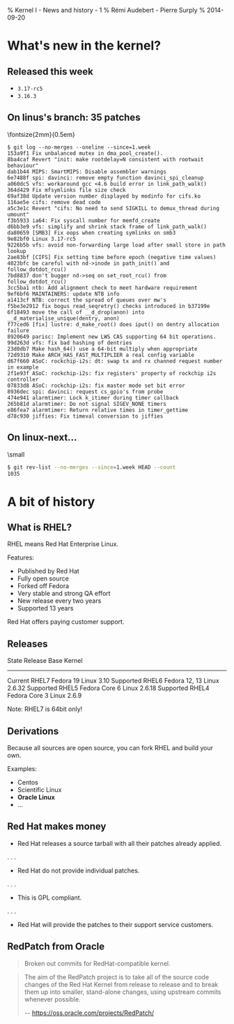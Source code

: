 % Kernel I - News and history - 1
% Rémi Audebert - Pierre Surply
% 2014-09-20

# What's new in the kernel?

## Released this week

- `3.17-rc5`
- `3.16.3`

## On linus's branch: 35 patches

\fontsize{2mm}{0.5em}

```
$ git log --no-merges --oneline --since=1.week
153a9f1 Fix unbalanced mutex in dma_pool_create().
8ba4caf Revert "init: make rootdelay=N consistent with rootwait behaviour"
dab1b44 MIPS: SmartMIPS: Disable assembler warnings
6e7488f spi: davinci: remove empty function davinci_spi_cleanup
a060dc5 vfs: workaround gcc <4.6 build error in link_path_walk()
364d429 Fix mfsymlinks file size check
69af38d Update version number displayed by modinfo for cifs.ko
116ae5e cifs: remove dead code
a5c3e1c Revert "cifs: No need to send SIGKILL to demux_thread during umount"
f3b5933 ia64: Fix syscall number for memfd_create
d6bb3e9 vfs: simplify and shrink stack frame of link_path_walk()
da80659 [SMB3] Fix oops when creating symlinks on smb3
9e82bf0 Linux 3.17-rc5
9226b5b vfs: avoid non-forwarding large load after small store in path lookup
2ae83bf [CIFS] Fix setting time before epoch (negative time values)
4023bfc be careful with nd->inode in path_init() and follow_dotdot_rcu()
7bd8837 don't bugger nd->seq on set_root_rcu() from follow_dotdot_rcu()
3cc5ba1 ntb: Add alignment check to meet hardware requirement
9ef6bf6 MAINTAINERS: update NTB info
a1413cf NTB: correct the spread of queues over mw's
f5be3e2912 fix bogus read_seqretry() checks introduced in b37199e
6f18493 move the call of __d_drop(anon) into __d_materialise_unique(dentry, anon)
f77ced6 [fix] lustre: d_make_root() does iput() on dentry allocation failure
8920649 parisc: Implement new LWS CAS supporting 64 bit operations.
99d263d vfs: fix bad hashing of dentries
23d0db7 Make hash_64() use a 64-bit multiply when appropriate
72d9310 Make ARCH_HAS_FAST_MULTIPLIER a real config variable
d67f660 ASoC: rockchip-i2s: dt: swap tx and rx channed request number in example
2f1e93f ASoC: rockchip-i2s: fix registers' property of rockchip i2s controller
07833d8 ASoC: rockchip-i2s: fix master mode set bit error
8936dec spi: davinci: request cs_gpio's from probe
474e941 alarmtimer: Lock k_itimer during timer callback
265b81d alarmtimer: Do not signal SIGEV_NONE timers
e86fea7 alarmtimer: Return relative times in timer_gettime
d78c930 jiffies: Fix timeval conversion to jiffies
```

## On linux-next...

\small

```bash
$ git rev-list --no-merges --since=1.week HEAD --count
1035
```

# A bit of history

## What is RHEL?

RHEL means Red Hat Enterprise Linux.

Features:

- Published by Red Hat
- Fully open source
- Forked off Fedora
- Very stable and strong QA effort
- New release every two years
- Supported 13 years

Red Hat offers paying customer support.

## Releases

State     Release  Base          Kernel
--------- -------- ------------- ------------
Current   RHEL7    Fedora 19     Linux 3.10
Supported RHEL6    Fedora 12, 13 Linux 2.6.32
Supported RHEL5    Fedora Core 6 Linux 2.6.18
Supported RHEL4    Fedora Core 3 Linux 2.6.9

Note: RHEL7 is 64bit only!

## Derivations

Because all sources are open source, you can fork RHEL and build your own.

Examples:

- Centos
- Scientific Linux
- **Oracle Linux**
- ...

## Red Hat makes money

- Red Hat releases a source tarball with all their patches already applied.

. . .

- Red Hat do not provide individual patches.

 . . .

- This is GPL compliant.

 . . .

- Red Hat will provide the patches to their support service customers.

## RedPatch from Oracle

> Broken out commits for RedHat-compatible kernel.

> The aim of the RedPatch project is to take all of the source code changes of
> the Red Hat Kernel from release to release and to break them up into smaller,
> stand-alone changes, using upstream commits whenever possible.
>
> -- https://oss.oracle.com/projects/RedPatch/
